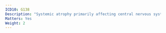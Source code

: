 ```yaml
---
ICD10: G138
Description: "Systemic atrophy primarily affecting central nervous system in other diseases classified elsewhere"
Matters: Yes
Weight: 2
---
```


